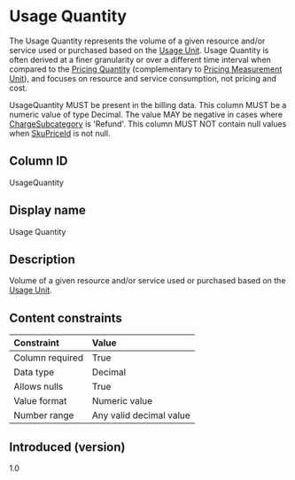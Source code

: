 # Usage Quantity

The Usage Quantity represents the volume of a given resource and/or service used or purchased based on the [Usage Unit](#usageunit). Usage Quantity is often derived at a finer granularity or over a different time interval when compared to the [Pricing Quantity](#pricingquantity) (complementary to [Pricing Measurement Unit](#pricingmeasurementunit)), and focuses on resource and service consumption, not pricing and cost.

UsageQuantity MUST be present in the billing data. This column MUST be a numeric value of type Decimal. The value MAY be negative in cases where [ChargeSubcategory](#chargesubcategory) is 'Refund'. This column MUST NOT contain null values when [SkuPriceId](#skupriceid) is not null.

## Column ID

UsageQuantity

## Display name

Usage Quantity

## Description

Volume of a given resource and/or service used or purchased based on the [Usage Unit](#usageunit).

## Content constraints

| Constraint      | Value         |
|:----------------|:--------------|
| Column required | True          |
| Data type       | Decimal       |
| Allows nulls    | True          |
| Value format    | Numeric value |
| Number range    | Any valid decimal value |

## Introduced (version)

1.0
